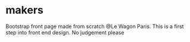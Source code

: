 # makers
Bootstrap front page made from scratch @Le Wagon Paris.
This is a first step into front end design. No judgement please
